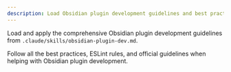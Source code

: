 ```yaml
---
description: Load Obsidian plugin development guidelines and best practices
---
```


Load and apply the comprehensive Obsidian plugin development guidelines from `.claude/skills/obsidian-plugin-dev.md`.

Follow all the best practices, ESLint rules, and official guidelines when helping with Obsidian plugin development.
